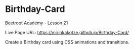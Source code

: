 # Birthday-Card
Beetroot Academy - Lesson 21

Live Page URL: https://mirinkakotze.github.io/Birthday-Card/

Create a Birthday card using CSS animations and transitions.
